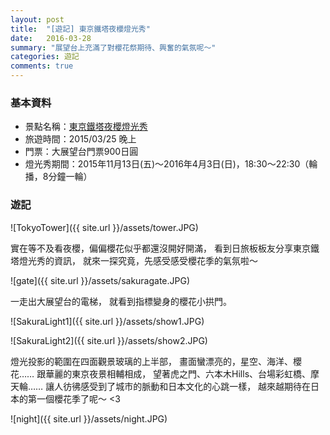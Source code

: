 ```yaml
---
layout: post
title:  "[遊記] 東京鐵塔夜櫻燈光秀"
date:   2016-03-28
summary: "展望台上充滿了對櫻花祭期待、興奮的氣氛呢～"
categories: 遊記
comments: true
---
```


### 基本資料
* 景點名稱：[東京鐵塔夜櫻燈光秀](http://www.parks.or.jp/sczoo/index.html)
* 旅遊時間：2015/03/25 晚上
* 門票：大展望台門票900日圓
* 燈光秀期間：2015年11月13日(五)～2016年4月3日(日)，18:30～22:30（輪播，8分鐘一輪）

### 遊記
![TokyoTower]({{ site.url }}/assets/tower.JPG)

實在等不及看夜櫻，偏偏櫻花似乎都還沒開好開滿，
看到日旅板板友分享東京鐵塔燈光秀的資訊，
就來一探究竟，先感受感受櫻花季的氣氛啦～

![gate]({{ site.url }}/assets/sakuragate.JPG)

一走出大展望台的電梯，
就看到指標變身的櫻花小拱門。

![SakuraLight1]({{ site.url }}/assets/show1.JPG)

![SakuraLight2]({{ site.url }}/assets/show2.JPG)

燈光投影的範圍在四面觀景玻璃的上半部，
畫面蠻漂亮的，星空、海洋、櫻花……
跟華麗的東京夜景相輔相成，
望著虎之門、六本木Hills、台場彩虹橋、摩天輪……
讓人彷彿感受到了城市的脈動和日本文化的心跳一樣，
越來越期待在日本的第一個櫻花季了呢～ <3

![night]({{ site.url }}/assets/night.JPG)
